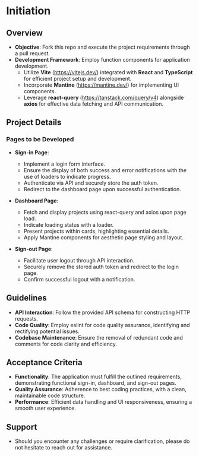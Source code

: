 # Initiation

## Overview

- **Objective**: Fork this repo and execute the project requirements through a pull request.
- **Development Framework**: Employ function components for application development.
  - Utilize **Vite** (https://vitejs.dev/) integrated with **React** and **TypeScript** for efficient project setup and development.
  - Incorporate **Mantine** (https://mantine.dev/) for implementing UI components.
  - Leverage **react-query** (https://tanstack.com/query/v4) alongside **axios** for effective data fetching and API communication.

## Project Details

### Pages to be Developed

- **Sign-in Page**:
  - Implement a login form interface.
  - Ensure the display of both success and error notifications with the use of loaders to indicate progress.
  - Authenticate via API and securely store the auth token.
  - Redirect to the dashboard page upon successful authentication.

- **Dashboard Page**:
  - Fetch and display projects using react-query and axios upon page load.
  - Indicate loading status with a loader.
  - Present projects within cards, highlighting essential details.
  - Apply Mantine components for aesthetic page styling and layout.

- **Sign-out Page**:
  - Facilitate user logout through API interaction.
  - Securely remove the stored auth token and redirect to the login page.
  - Confirm successful logout with a notification.

## Guidelines

- **API Interaction**: Follow the provided API schema for constructing HTTP requests.
- **Code Quality**: Employ eslint for code quality assurance, identifying and rectifying potential issues.
- **Codebase Maintenance**: Ensure the removal of redundant code and comments for code clarity and efficiency.

## Acceptance Criteria

- **Functionality**: The application must fulfill the outlined requirements, demonstrating functional sign-in, dashboard, and sign-out pages.
- **Quality Assurance**: Adherence to best coding practices, with a clean, maintainable code structure.
- **Performance**: Efficient data handling and UI responsiveness, ensuring a smooth user experience.

## Support

- Should you encounter any challenges or require clarification, please do not hesitate to reach out for assistance.
